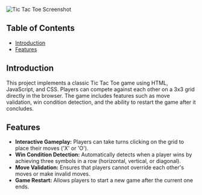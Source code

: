 

![Tic Tac Toe Screenshot](screenshot.png)

## Table of Contents

- [Introduction](#introduction)
- [Features](#features)


## Introduction

This project implements a classic Tic Tac Toe game using HTML, JavaScript, and CSS. Players can compete against each other on a 3x3 grid directly in the browser. The game includes features such as move validation, win condition detection, and the ability to restart the game after it concludes.

## Features

- **Interactive Gameplay:** Players can take turns clicking on the grid to place their moves ('X' or 'O').
- **Win Condition Detection:** Automatically detects when a player wins by achieving three symbols in a row (horizontal, vertical, or diagonal).
- **Move Validation:** Ensures that players cannot override each other's moves or make invalid moves.
- **Game Restart:** Allows players to start a new game after the current one ends.





